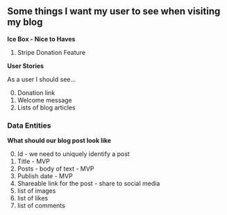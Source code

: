 ## Some things I want my user to see when visiting my blog ##

**Ice Box - Nice to Haves**

1) Stripe Donation Feature

**User Stories**

As a user I should see...

0) Donation link
1) Welcome message
2) Lists of blog articles


### Data Entities
**What should our blog post look like**

0) Id - we need to uniquely identify a post
1) Title - MVP
2) Posts - body of text - MVP
3) Publish date - MVP
4) Shareable link for the post - share to social media
5) list of images
6) list of likes
7) list of comments

<!-- MVP - minimal viable product -->